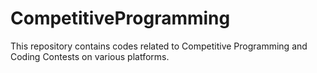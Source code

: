 # CompetitiveProgramming

This repository contains codes related to Competitive Programming and Coding Contests on various platforms.
